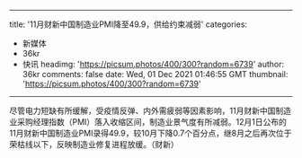 
---
title: '11月财新中国制造业PMI降至49.9，供给约束减弱'
categories: 
 - 新媒体
 - 36kr
 - 快讯
headimg: 'https://picsum.photos/400/300?random=6739'
author: 36kr
comments: false
date: Wed, 01 Dec 2021 01:46:55 GMT
thumbnail: 'https://picsum.photos/400/300?random=6739'
---

<div>   
尽管电力短缺有所缓解，受疫情反弹、内外需疲弱等因素影响，11月财新中国制造业采购经理指数（PMI）落入收缩区间，制造业景气度有所减弱。12月1日公布的11月财新中国制造业PMI录得49.9，较10月下降0.7个百分点，继8月之后再次位于荣枯线以下，反映制造业修复进程放缓。（财新）  
</div>
            
